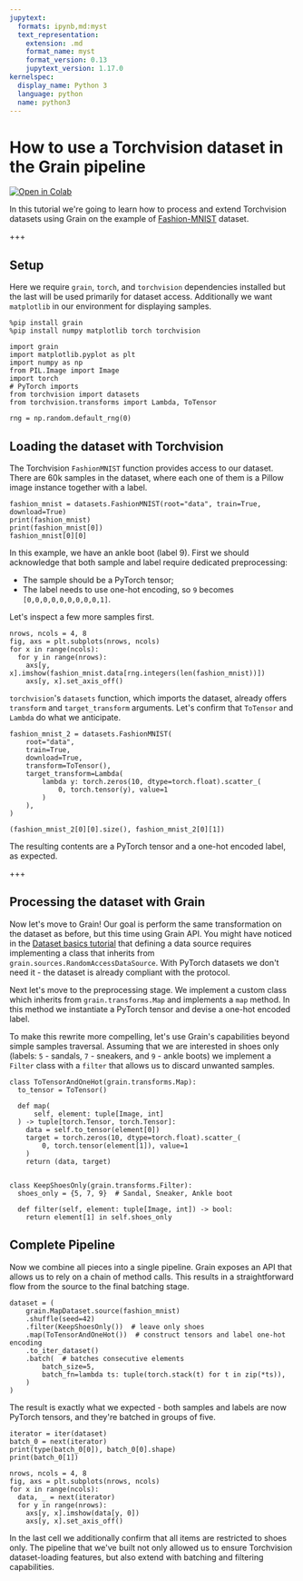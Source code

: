 ```yaml
---
jupytext:
  formats: ipynb,md:myst
  text_representation:
    extension: .md
    format_name: myst
    format_version: 0.13
    jupytext_version: 1.17.0
kernelspec:
  display_name: Python 3
  language: python
  name: python3
---
```


# How to use a Torchvision dataset in the Grain pipeline
[![Open in Colab](https://colab.research.google.com/assets/colab-badge.svg)](https://colab.research.google.com/github/google/grain/blob/main/docs/tutorials/data_sources/pytorch_dataset_tutorial.ipynb)

In this tutorial we're going to learn how to process and extend Torchvision
datasets using Grain on the example of
[Fashion-MNIST](https://github.com/zalandoresearch/fashion-mnist) dataset.

+++

## Setup

Here we require `grain`, `torch`, and `torchvision` dependencies installed but
the last will be used primarily for dataset access. Additionally we want
`matplotlib` in our environment for displaying samples.

```{code-cell} ipython3
%pip install grain
%pip install numpy matplotlib torch torchvision
```

```{code-cell} ipython3
import grain
import matplotlib.pyplot as plt
import numpy as np
from PIL.Image import Image
import torch
# PyTorch imports
from torchvision import datasets
from torchvision.transforms import Lambda, ToTensor

rng = np.random.default_rng(0)
```

## Loading the dataset with Torchvision

The Torchvision `FashionMNIST` function provides access to our dataset. There
are 60k samples in the dataset, where each one of them is a Pillow image
instance together with a label.

```{code-cell} ipython3
fashion_mnist = datasets.FashionMNIST(root="data", train=True, download=True)
print(fashion_mnist)
print(fashion_mnist[0])
fashion_mnist[0][0]
```

In this example, we have an ankle boot (label 9). First we should acknowledge
that both sample and label require dedicated preprocessing:

- The sample should be a PyTorch tensor;
- The label needs to use one-hot encoding, so `9` becomes
  `[0,0,0,0,0,0,0,0,0,1]`.

Let's inspect a few more samples first.

```{code-cell} ipython3
nrows, ncols = 4, 8
fig, axs = plt.subplots(nrows, ncols)
for x in range(ncols):
  for y in range(nrows):
    axs[y, x].imshow(fashion_mnist.data[rng.integers(len(fashion_mnist))])
    axs[y, x].set_axis_off()
```

`torchvision`'s `datasets` function, which imports the dataset, already offers
`transform` and `target_transform` arguments. Let's confirm that `ToTensor` and
`Lambda` do what we anticipate.

```{code-cell} ipython3
fashion_mnist_2 = datasets.FashionMNIST(
    root="data",
    train=True,
    download=True,
    transform=ToTensor(),
    target_transform=Lambda(
        lambda y: torch.zeros(10, dtype=torch.float).scatter_(
            0, torch.tensor(y), value=1
        )
    ),
)
```

```{code-cell} ipython3
(fashion_mnist_2[0][0].size(), fashion_mnist_2[0][1])
```

The resulting contents are a PyTorch tensor and a one-hot encoded label, as
expected.

+++

## Processing the dataset with Grain

Now let's move to Grain! Our goal is perform the same transformation on the
dataset as before, but this time using Grain API. You might have noticed in the
[Dataset basics tutorial](https://google-grain.readthedocs.io/en/latest/tutorials/dataset_basic_tutorial.html)
that defining a data source requires implementing a class that inherits from
`grain.sources.RandomAccessDataSource`. With PyTorch datasets we don't need
it - the dataset is already compliant with the protocol.

Next let's move to the preprocessing stage. We implement a custom class which
inherits from `grain.transforms.Map` and implements a `map` method. In this
method we instantiate a PyTorch tensor and devise a one-hot encoded label.

To make this rewrite more compelling, let's use Grain's capabilities beyond
simple samples traversal. Assuming that we are interested in shoes only
(labels: `5` - sandals, `7` - sneakers, and `9` - ankle boots) we implement a
`Filter` class with a `filter` that allows us to discard unwanted samples.

```{code-cell} ipython3
class ToTensorAndOneHot(grain.transforms.Map):
  to_tensor = ToTensor()

  def map(
      self, element: tuple[Image, int]
  ) -> tuple[torch.Tensor, torch.Tensor]:
    data = self.to_tensor(element[0])
    target = torch.zeros(10, dtype=torch.float).scatter_(
        0, torch.tensor(element[1]), value=1
    )
    return (data, target)


class KeepShoesOnly(grain.transforms.Filter):
  shoes_only = {5, 7, 9}  # Sandal, Sneaker, Ankle boot

  def filter(self, element: tuple[Image, int]) -> bool:
    return element[1] in self.shoes_only
```

## Complete Pipeline

Now we combine all pieces into a single pipeline. Grain exposes an API that
allows us to rely on a chain of method calls. This results in a straightforward
flow from the source to the final batching stage.

```{code-cell} ipython3
dataset = (
    grain.MapDataset.source(fashion_mnist)
    .shuffle(seed=42)
    .filter(KeepShoesOnly())  # leave only shoes
    .map(ToTensorAndOneHot())  # construct tensors and label one-hot encoding
    .to_iter_dataset()
    .batch(  # batches consecutive elements
        batch_size=5,
        batch_fn=lambda ts: tuple(torch.stack(t) for t in zip(*ts)),
    )
)
```

The result is exactly what we expected - both samples and labels are now PyTorch
tensors, and they're batched in groups of five.

```{code-cell} ipython3
iterator = iter(dataset)
batch_0 = next(iterator)
print(type(batch_0[0]), batch_0[0].shape)
print(batch_0[1])
```

```{code-cell} ipython3
nrows, ncols = 4, 8
fig, axs = plt.subplots(nrows, ncols)
for x in range(ncols):
  data, _ = next(iterator)
  for y in range(nrows):
    axs[y, x].imshow(data[y, 0])
    axs[y, x].set_axis_off()
```

In the last cell we additionally confirm that all items are restricted to shoes
only. The pipeline that we've built not only allowed us to ensure Torchvision
dataset-loading features, but also extend with batching and filtering
capabilities.
